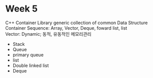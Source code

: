 # Week 5
C++ Container Library generic collection of common Data Structure   
Container Sequence: Array, Vector, Deque, foward list, list   
Vector: Dynamic; 동적, 유동적인 메모리관리   
* Stack
* Queue
* primary queue
* list
* Double linked list 
* Deque 
